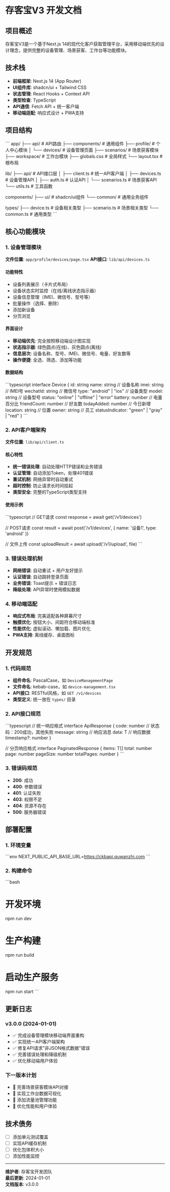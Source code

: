 # 存客宝V3 开发文档

## 项目概述
存客宝V3是一个基于Next.js 14的现代化客户获取管理平台，采用移动端优先的设计理念，提供完整的设备管理、场景获客、工作台等功能模块。

## 技术栈
- **前端框架**: Next.js 14 (App Router)
- **UI组件库**: shadcn/ui + Tailwind CSS
- **状态管理**: React Hooks + Context API
- **类型检查**: TypeScript
- **API通信**: Fetch API + 统一客户端
- **移动端适配**: 响应式设计 + PWA支持

## 项目结构
\`\`\`
app/
├── api/                    # API路由
├── components/             # 通用组件
├── profile/               # 个人中心模块
│   └── devices/           # 设备管理页面
├── scenarios/             # 场景获客模块
├── workspace/             # 工作台模块
├── globals.css            # 全局样式
└── layout.tsx             # 根布局

lib/
├── api/                   # API接口层
│   ├── client.ts          # 统一API客户端
│   ├── devices.ts         # 设备管理API
│   ├── auth.ts            # 认证API
│   └── scenarios.ts       # 场景获客API
└── utils.ts               # 工具函数

components/
├── ui/                    # shadcn/ui组件
└── common/                # 通用业务组件

types/
├── device.ts              # 设备相关类型
├── scenario.ts            # 场景相关类型
└── common.ts              # 通用类型
\`\`\`

## 核心功能模块

### 1. 设备管理模块
**文件位置**: `app/profile/devices/page.tsx`
**API接口**: `lib/api/devices.ts`

#### 功能特性
- 设备列表展示（卡片式布局）
- 设备状态实时监控（在线/离线状态指示器）
- 设备信息管理（IMEI、微信号、型号等）
- 批量操作（选择、删除）
- 添加新设备
- 分页浏览

#### 界面设计
- **移动端优先**: 完全按照移动端设计图实现
- **状态指示器**: 绿色圆点(在线)、灰色圆点(离线)
- **信息层次**: 设备名称、型号、IMEI、微信号、电量、好友数等
- **操作便捷**: 全选、筛选、添加等功能

#### 数据结构
\`\`\`typescript
interface Device {
  id: string
  name: string              // 设备名称
  imei: string             // IMEI号
  wechatId: string         // 微信号
  type: "android" | "ios"  // 设备类型
  model: string            // 设备型号
  status: "online" | "offline" | "error"
  battery: number          // 电量百分比
  friendCount: number      // 好友数
  todayAdded: number       // 今日新增
  location: string         // 位置
  owner: string            // 员工
  statusIndicator: "green" | "gray" | "red"
}
\`\`\`

### 2. API客户端架构
**文件位置**: `lib/api/client.ts`

#### 核心特性
- **统一错误处理**: 自动处理HTTP错误和业务错误
- **认证管理**: 自动添加Token，处理401错误
- **重试机制**: 网络异常时自动重试
- **超时控制**: 防止请求长时间挂起
- **类型安全**: 完整的TypeScript类型支持

#### 使用示例
\`\`\`typescript
// GET请求
const response = await get<DeviceListResponse>('/v1/devices')

// POST请求
const result = await post('/v1/devices', { name: '设备1', type: 'android' })

// 文件上传
const uploadResult = await upload('/v1/upload', file)
\`\`\`

### 3. 错误处理机制
- **网络错误**: 自动重试 + 用户友好提示
- **认证错误**: 自动跳转登录页面
- **业务错误**: Toast提示 + 错误日志
- **降级处理**: API异常时使用模拟数据

### 4. 移动端适配
- **响应式布局**: 完美适配各种屏幕尺寸
- **触摸优化**: 按钮大小、间距符合移动端标准
- **性能优化**: 虚拟滚动、懒加载、图片优化
- **PWA支持**: 离线缓存、桌面图标

## 开发规范

### 1. 代码规范
- **组件命名**: PascalCase，如 `DeviceManagementPage`
- **文件命名**: kebab-case，如 `device-management.tsx`
- **API接口**: RESTful风格，如 `GET /v1/devices`
- **类型定义**: 统一放在 `types/` 目录

### 2. API接口规范
\`\`\`typescript
// 统一响应格式
interface ApiResponse<T> {
  code: number      // 状态码：200成功，其他失败
  message: string   // 响应消息
  data: T          // 响应数据
  timestamp?: number
}

// 分页响应格式
interface PaginatedResponse<T> {
  items: T[]
  total: number
  page: number
  pageSize: number
  totalPages: number
}
\`\`\`

### 3. 错误码规范
- **200**: 成功
- **400**: 参数错误
- **401**: 认证失败
- **403**: 权限不足
- **404**: 资源不存在
- **500**: 服务器错误

## 部署配置

### 1. 环境变量
\`\`\`env
NEXT_PUBLIC_API_BASE_URL=https://ckbapi.quwanzhi.com
\`\`\`

### 2. 构建命令
\`\`\`bash
# 开发环境
npm run dev

# 生产构建
npm run build

# 启动生产服务
npm run start
\`\`\`

## 更新日志

### v3.0.0 (2024-01-01)
- ✅ 完成设备管理模块移动端界面重构
- ✅ 实现统一API客户端架构
- ✅ 修复API请求"非JSON格式数据"错误
- ✅ 完善错误处理和降级机制
- ✅ 优化移动端用户体验

### 下一版本计划
- 🔄 完善场景获客模块API对接
- 🔄 实现工作台数据可视化
- 🔄 添加流量池管理功能
- 🔄 优化性能和用户体验

## 技术债务
- [ ] 添加单元测试覆盖
- [ ] 实现API缓存机制
- [ ] 优化包体积大小
- [ ] 添加性能监控

---

**维护者**: 存客宝开发团队  
**最后更新**: 2024-01-01  
**文档版本**: v3.0.0
